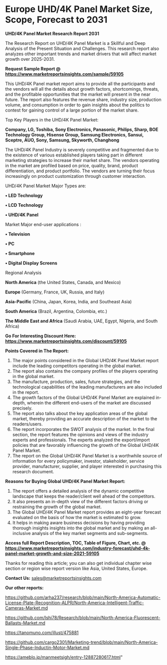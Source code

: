  # Europe UHD/4K Panel Market Size, Scope, Forecast to 2031

<strong>UHD/4K Panel Market Research Report 2031</strong>

The Research Report on UHD/4K Panel Market is a Skillful and Deep Analysis of the Present Situation and Challenges. This research report also analyzes other important trends and market drivers that will affect market growth over 2025-2031.

<strong>Request Sample Report @ <a href=https://www.marketreportsinsights.com/sample/59105>https://www.marketreportsinsights.com/sample/59105</a></strong>

This UHD/4K Panel market report aims to provide all the participants and the vendors will all the details about growth factors, shortcomings, threats, and the profitable opportunities that the market will present in the near future. The report also features the revenue share, industry size, production volume, and consumption in order to gain insights about the politics to contest for gaining control of a large portion of the market share.

Top Key Players in the UHD/4K Panel Market:

<strong>Company, LG, Toshiba, Sony Electronics, Panasonic, Philips, Sharp, BOE Technology Group, Hisense Group, Samsung Electronics, Sansui, Sceptre, AUO, Sony, Samsung, Skyworth, Changhong</strong>

The UHD/4K Panel Industry is severely competitive and fragmented due to the existence of various established players taking part in different marketing strategies to increase their market share. The vendors operating in the market are profiled based on price, quality, brand, product differentiation, and product portfolio. The vendors are turning their focus increasingly on product customization through customer interaction.

UHD/4K Panel Market Major Types are:

<strong>• LED Technology

• LCD Technology

• UHD/4K Panel</strong>

Market Major end-user applications :

<strong>• Television

• PC

• Smartphone

• Digital Display Screens</strong>

Regional Analysis

</u><strong><b>North America</b></strong> (the United States, Canada, and Mexico)

<strong><b>Europe </b></strong>(Germany, France, UK, Russia, and Italy)

<strong><b>Asia-Pacific</b></strong> (China, Japan, Korea, India, and Southeast Asia)

<strong><b>South America</b></strong> (Brazil, Argentina, Colombia, etc.)

<strong><b>The Middle East and Africa</b></strong> (Saudi Arabia, UAE, Egypt, Nigeria, and South Africa)

<strong>Go For Interesting Discount Here: <a href=https://www.marketreportsinsights.com/discount/59105>https://www.marketreportsinsights.com/discount/59105</a></strong>

<strong>Points Covered in The Report:</strong>
<ol>
  <li>The major points considered in the Global UHD/4K Panel Market report include the leading competitors operating in the global market.</li>
  <li>The report also contains the company profiles of the players operating in the global market.</li>
  <li>The manufacture, production, sales, future strategies, and the technological capabilities of the leading manufacturers are also included in the report.</li>
  <li>The growth factors of the Global UHD/4K Panel Market are explained in-depth, wherein the different end-users of the market are discussed precisely.</li>
  <li>The report also talks about the key application areas of the global market, thereby providing an accurate description of the market to the readers/users.</li>
  <li>The report incorporates the SWOT analysis of the market. In the final section, the report features the opinions and views of the industry experts and professionals. The experts analyzed the export/import policies that are favorably influencing the growth of the Global UHD/4K Panel Market.</li>
  <li>The report on the Global UHD/4K Panel Market is a worthwhile source of information for every policymaker, investor, stakeholder, service provider, manufacturer, supplier, and player interested in purchasing this research document.</li>
</ol>
<strong>Reasons for Buying Global UHD/4K Panel Market Report:</strong>

<ol>
  <li>The report offers a detailed analysis of the dynamic competitive landscape that keeps the reader/client well ahead of the competitors.</li>
  <li>It also presents an in-depth view of the different factors driving or restraining the growth of the global market.</li>
  <li>The Global UHD/4K Panel Market report provides an eight-year forecast evaluated on the basis of how the market is estimated to grow.</li>
  <li>It helps in making aware business decisions by having providing thorough insights insights into the global market and by making an all-inclusive analysis of the key market segments and sub-segments.</li>
</ol>
<strong>Access full Report Description, TOC, Table of Figure, Chart, etc. @ <a href=https://www.marketreportsinsights.com/industry-forecast/uhd-4k-panel-market-growth-and-size-2021-59105>https://www.marketreportsinsights.com/industry-forecast/uhd-4k-panel-market-growth-and-size-2021-59105</a></strong>


Thanks for reading this article; you can also get individual chapter wise section or region wise report version like Asia, United States, Europe.

<strong>Contact Us:</strong>
sales@marketreportsinsights.com

<strong>Our other reports:</strong>

<a href=https://github.com/arha237/research/blob/main/North-America-Automatic-License-Plate-Recognition-ALPR/North-America-Intelligent-Traffic-Cameras-Market.md>https://github.com/arha237/research/blob/main/North-America-Automatic-License-Plate-Recognition-ALPR/North-America-Intelligent-Traffic-Cameras-Market.md</a>

<a href=https://github.com/Ishi78/Research/blob/main/North-America-Fluorescent-Ballasts-Market.md>https://github.com/Ishi78/Research/blob/main/North-America-Fluorescent-Ballasts-Market.md</a>

<a href=https://tanomuno.com/illust/475881>https://tanomuno.com/illust/475881</a>

<a href=https://github.com/cargo2301/Marketing-trend/blob/main/North-America-Single-Phase-Inductin-Motor-Market.md>https://github.com/cargo2301/Marketing-trend/blob/main/North-America-Single-Phase-Inductin-Motor-Market.md</a>

<a href=https://ameblo.jp/manmeetsigh/entry-12887280617.html>https://ameblo.jp/manmeetsigh/entry-12887280617.html</a>"
